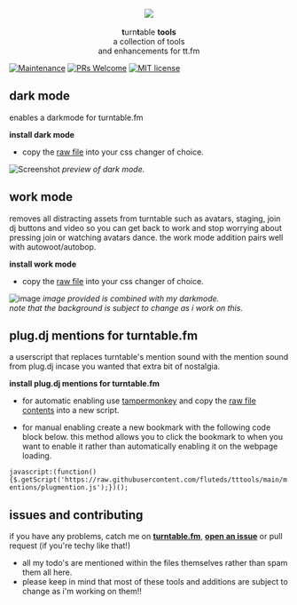 <p align="center">
  <img src="https://s3.amazonaws.com/assets.turntable.fm/images/index/logo.png"/>
  <br>
  <br><b>t</b>urn<b>t</b>able <b>tools</b>
  <br>a collection of tools
  <br> and enhancements for tt.fm</br>
</p>

[![Maintenance](https://img.shields.io/badge/Maintained%3F-yes-green.svg)](https://GitHub.com/fluteds/tttools/graphs/commit-activity) [![PRs Welcome](https://img.shields.io/badge/PRs-welcome-brightgreen.svg?style=flat-square)](http://makeapullrequest.com) [![MIT license](https://img.shields.io/badge/License-MIT-blue.svg)](https://lbesson.mit-license.org/)

## **dark mode**

enables a darkmode for turntable.fm

**install dark mode**

- copy the [raw file](https://raw.githubusercontent.com/fluteds/tttools/main/darkmode/darkmode.css) into your css changer of choice.

![Screenshot](https://user-images.githubusercontent.com/34608301/111393018-b6d8ea80-86af-11eb-87b3-b366abec39b2.png)
_preview of dark mode._

## **work mode**

removes all distracting assets from turntable such as avatars, staging, join dj buttons and video so you can get back to work and stop worrying about pressing join or watching avatars dance. the work mode addition pairs well with autowoot/autobop. 

**install work mode**

- copy the [raw file](https://raw.githubusercontent.com/fluteds/tttools/main/workmode/workmode.css) into your css changer of choice.

![image](https://user-images.githubusercontent.com/34608301/111544915-24971c00-876d-11eb-862d-f437337318f6.png)
_image provided is combined with my darkmode._
<br> _note that the background is subject to change as i work on this._ 

## **plug.dj mentions for turntable.fm**

a userscript that replaces turntable's mention sound with the mention sound from plug.dj incase you wanted that extra bit of nostalgia.

**install plug.dj mentions for turntable.fm**

- for automatic enabling use [tampermonkey](https://chrome.google.com/webstore/detail/tampermonkey/dhdgffkkebhmkfjojejmpbldmpobfkfo) and copy the [raw file contents](https://raw.githubusercontent.com/fluteds/tttools/main/mentions/plugmention.js) into a new script.

- for manual enabling create a new bookmark with the following code block below. this method allows you to click the bookmark to when you want to enable it rather than automatically enabling it on the webpage loading. 

`javascript:(function(){$.getScript('https://raw.githubusercontent.com/fluteds/tttools/main/mentions/plugmention.js');})();`

## **issues and contributing**

if you have any problems, catch me on [**turntable.fm**](https://ttstats.pinnacleofdestruction.net/user/6048fa3647b5e3001a8f7869), [**open an issue**](https://github.com/fluteds/tttools/issues?q=is%3Aissue+is%3Aopen+sort%3Aupdated-desc) or pull request (if you're techy like that!)

- all my todo's are mentioned within the files themselves rather than spam them all here.
- please keep in mind that most of these tools and additions are subject to change as i'm working on them!! 
